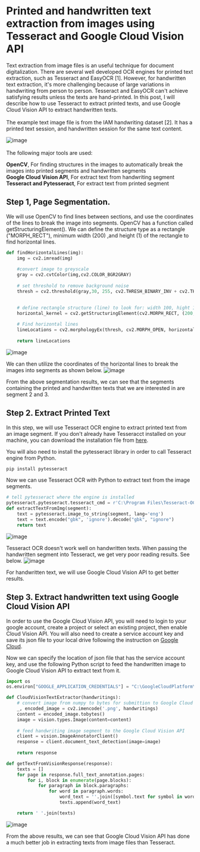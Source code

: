 # Printed and handwritten text extraction from images using Tesseract and Google Cloud Vision API

Text extraction from image files is an useful technique for document digitalization. There are several well developed OCR engines for printed text extraction, such as Tesseract and EasyOCR [1]. However, for handwritten text extraction, it's more challenging because of large variations in handwriting from person to person. Tesseract and EasyOCR can't achieve satisfying results unless the texts are hand-printed. In this post, I will describe how to use Tesseract to extract printed texts, and use Google Cloud Vision API to extract handwritten texts.
<br>
<br>
The example text image file is from the IAM handwriting dataset [2]. It has a printed text session, and handwritten session for the same text content.

![image](https://user-images.githubusercontent.com/44976640/89544581-ea719f00-d7c7-11ea-8544-42941970d1d4.png)
<br>
<br>
The following major tools are used:<br>

**OpenCV**, For finding structures in the images to automatically break the images into printed segments and handwritten segments<br>
**Google Cloud Vision API**, For extract text from handwriting segment<br>
**Tesseract and Pytesseract**, For extract text from printed segment<br>


## Step 1, Page Segmentation.
We will use OpenCV to find lines between sections, and use the coordinates of the lines to break the image into segments. OpenCV has a function called getStructuringElement(). We can define the structure type as a rectangle ("MORPH_RECT"), minimum width (200) ,and height (1) of the rectangle to find horizontal lines.

```python
def findHorizontalLines(img):
    img = cv2.imread(img) 
    
    #convert image to greyscale
    gray = cv2.cvtColor(img,cv2.COLOR_BGR2GRAY)
    
    # set threshold to remove background noise
    thresh = cv2.threshold(gray,30, 255, cv2.THRESH_BINARY_INV + cv2.THRESH_OTSU)[1]

    
    # define rectangle structure (line) to look for: width 100, hight 1. This is a 
    horizontal_kernel = cv2.getStructuringElement(cv2.MORPH_RECT, (200,1))
    
    # Find horizontal lines
    lineLocations = cv2.morphologyEx(thresh, cv2.MORPH_OPEN, horizontal_kernel, iterations=1)
    
    return lineLocations
```
![image](https://user-images.githubusercontent.com/44976640/89545670-4557c600-d7c9-11ea-9532-a4f0de039877.png)


We can then utilize the coordinates of the horizontal lines to break the images into segments as shown below.
![image](https://user-images.githubusercontent.com/44976640/89546221-f8282400-d7c9-11ea-8063-44dc2936d92a.png)

From the above segmentation results, we can see that the segments containing the printed and handwritten texts that we are interested in are segment 2 and 3.

## Step 2. Extract Printed Text

In this step, we will use Tesseract OCR engine to extract printed text from an image segment. If you don't already have Tesseracct installed on your machine, you can download the installation file from [here](http://digi.bib.uni-mannheim.de/tesseract/tesseract-ocr-setup-4.00.00dev.exe). 

You will also need to install the pytesseract library in order to call Tesseract engine from Python.

```Python
pip install pytesseract
```
Now we can use Tesseract OCR with Python to extract text from the image segments.

```Python
# tell pytesseract where the engine is installed
pytesseract.pytesseract.tesseract_cmd = r'C:\Program Files\Tesseract-OCR\tesseract'
def extractTextFromImg(segment):
    text = pytesseract.image_to_string(segment, lang='eng')         
    text = text.encode("gbk", 'ignore').decode("gbk", "ignore")        
    return text  
```
![image](https://user-images.githubusercontent.com/44976640/89548299-74236b80-d7cc-11ea-9376-bfd6f310ac23.png)

Tesseract OCR doesn't work well on handwritten texts. When passing the handwritten segment into Tesseract, we get very poor reading results. See below.
![image](https://user-images.githubusercontent.com/44976640/89548753-06c40a80-d7cd-11ea-9079-6fe2c5832801.png)

For handwritten text, we will use Google Cloud Vision API to get better results.

## Step 3. Extract handwritten text using Google Cloud Vision API
In order to use the Google Cloud Vision API, you will need to login to your google account, create a project or select an existing project, then enable Cloud Vision API. You will also need to create a service account key and save its json file to your local drive following the instruction on [Google Cloud](https://cloud.google.com/vision/docs/before-you-begin).  

Now we can specify the location of json file that has the service account key, and use the following Python script to feed the handwritten image to Google Cloud Vision API to extract text from it. 

```Python
import os
os.environ["GOOGLE_APPLICATION_CREDENTIALS"] = "C:\GoogleCloudPlatform\my-key.json"

def CloudVisionTextExtractor(handwritings):
    # convert image from numpy to bytes for submittion to Google Cloud Vision
    _, encoded_image = cv2.imencode('.png', handwritings)
    content = encoded_image.tobytes()
    image = vision.types.Image(content=content)
    
    # feed handwriting image segment to the Google Cloud Vision API
    client = vision.ImageAnnotatorClient()
    response = client.document_text_detection(image=image)
    
    return response

def getTextFromVisionResponse(response):
    texts = []
    for page in response.full_text_annotation.pages:
        for i, block in enumerate(page.blocks):  
            for paragraph in block.paragraphs:       
                for word in paragraph.words:
                    word_text = ''.join([symbol.text for symbol in word.symbols])
                    texts.append(word_text)

    return ' '.join(texts)
```

![image](https://user-images.githubusercontent.com/44976640/89550439-3b38c600-d7cf-11ea-8cf9-fca98ee14fc5.png)

From the above results, we can see that Google Cloud Vision API has done a much better job in extracting texts from image files than Tesseract.


